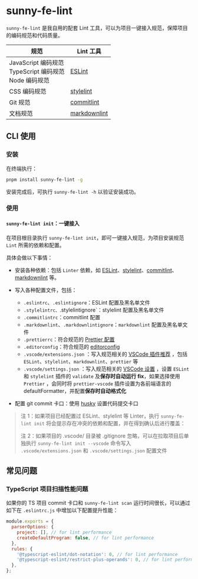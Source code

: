 # sunny-fe-lint

`sunny-fe-lint` 是我自用的配套 Lint 工具，可以为项目一键接入规范，保障项目的编码规范和代码质量。

| 规范                                                    | Lint 工具                                                    |
|-------------------------------------------------------|------------------------------------------------------------|
| JavaScript 编码规范 <br/> TypeScript 编码规范 <br/> Node 编码规范 | [ESLint](https://eslint.org/)                              |           |
| CSS 编码规范                                              | [stylelint](https://stylelint.io/)                         |      |
| Git 规范                                                | [commitlint](https://commitlint.js.org/#/)                 |     |
| 文档规范                                                  | [markdownlint](https://github.com/DavidAnson/markdownlint) | |

## CLI 使用

### 安装

在终端执行：

```bash
pnpm install sunny-fe-lint -g
```

安装完成后，可执行 `sunny-fe-lint -h` 以验证安装成功。

### 使用

#### `sunny-fe-lint init`：一键接入

在项目根目录执行 `sunny-fe-lint init`，即可一键接入规范，为项目安装规范 `Lint` 所需的依赖和配置。

具体会做以下事情：

- 安装各种依赖：包括 `Linter`
  依赖，如 [ESLint](https://eslint.org/)、[stylelint](https://stylelint.io/)、[commitlint](https://commitlint.js.org/#/)、[markdownlint](https://github.com/DavidAnson/markdownlint)
  等。
- 写入各种配置文件，包括：
  - `.eslintrc`、`.eslintignore`：ESLint 配置及黑名单文件
  - `.stylelintrc、`.stylelintignore`：stylelint 配置及黑名单文件
  - `.commitlintrc`：commitlint 配置
  - `.markdownlint`、`.markdownlintignore`：`markdownlint` 配置及黑名单文件
  - `.prettierrc`：符合规范的 [Prettier 配置](https://prettier.io/docs/en/configuration.html)
  - `.editorconfig`：符合规范的 [editorconfig](https://editorconfig.org/)
  - `.vscode/extensions.json`
    ：写入规范相关的 [VSCode 插件推荐](https://code.visualstudio.com/docs/editor/extension-gallery#_workspace-recommended-extensions)
    ，包括 `ESLint`、`stylelint`、`markdownlint`、`prettier` 等
  - `.vscode/settings.json`
    ：写入规范相关的 [VSCode 设置](https://code.visualstudio.com/docs/getstarted/settings#_settings-file-locations)
    ，设置 `ESLint` 和 `stylelint` 插件的 `validate` 及**保存时自动运行 fix**，如果选择使用 `Prettier`
    ，会同时将 `prettier-vscode` 插件设置为各前端语言的 defaultFormatter，并配置**保存时自动格式化**

- 配置 git commit 卡口：使用 [husky](https://www.npmjs.com/package/husky) 设置代码提交卡口

> 注 1：如果项目已经配置过 ESLint、stylelint 等 Linter，执行 `sunny-fe-lint init` 将会提示存在冲突的依赖和配置，并在得到确认后进行覆盖：
>
> 注 2：如果项目的 .vscode/ 目录被 .gitignore 忽略，可以在拉取项目后单独执行 `sunny-fe-lint init --vscode`
> 命令写入 `.vscode/extensions.json` 和 `.vscode/settings.json` 配置文件

## 常见问题

### TypeScript 项目扫描性能问题

如果你的 TS 项目 commit 卡口和 `sunny-fe-lint scan` 运行时间很长，可以通过如下在 `.eslintrc.js` 中增加以下配置提升性能：

```js
module.exports = {
  parserOptions: {
    project: [], // for lint performance
    createDefaultProgram: false, // for lint performance
  },
  rules: {
    '@typescript-eslint/dot-notation': 0, // for lint performance
    '@typescript-eslint/restrict-plus-operands': 0, // for lint performance
  },
};
```
